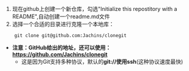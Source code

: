  1. 现在github上创建一个新仓库，勾选"Initialize this repostitory with a README",自动创建一个readme.md文件
2. 选择一个合适的目录进行克隆一个本地库：
```
    git clone git@github.com:Jachins/clonegit
```

- **注意：GitHub给出的地址，还可以使用：https://github.com/Jachins/clonegit**
    - 这是因为Git支持多种协议，默认的**git://**使用**ssh**(这种协议速度最快)
